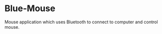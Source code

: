 Blue-Mouse
==========

Mouse application which uses Bluetooth to connect to computer and control mouse.

